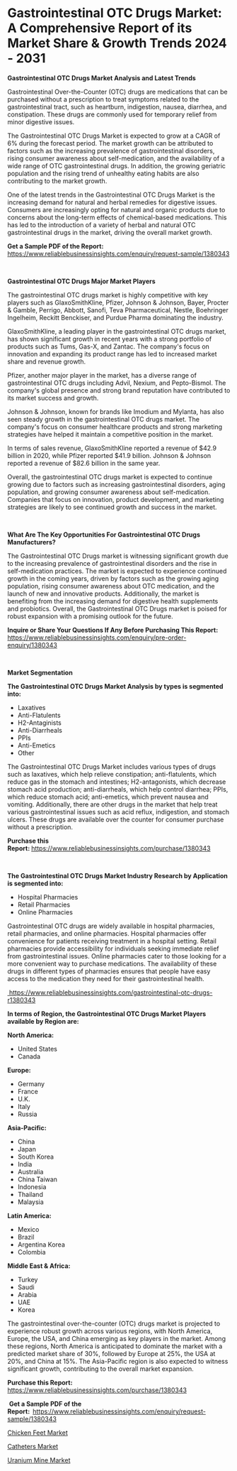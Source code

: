 <p><h1>Gastrointestinal OTC Drugs Market: A Comprehensive Report of its Market Share & Growth Trends 2024 - 2031</h1></p><p><strong>Gastrointestinal OTC Drugs Market Analysis and Latest Trends</strong></p>
<p><p>Gastrointestinal Over-the-Counter (OTC) drugs are medications that can be purchased without a prescription to treat symptoms related to the gastrointestinal tract, such as heartburn, indigestion, nausea, diarrhea, and constipation. These drugs are commonly used for temporary relief from minor digestive issues.</p><p>The Gastrointestinal OTC Drugs Market is expected to grow at a CAGR of 6% during the forecast period. The market growth can be attributed to factors such as the increasing prevalence of gastrointestinal disorders, rising consumer awareness about self-medication, and the availability of a wide range of OTC gastrointestinal drugs. In addition, the growing geriatric population and the rising trend of unhealthy eating habits are also contributing to the market growth.</p><p>One of the latest trends in the Gastrointestinal OTC Drugs Market is the increasing demand for natural and herbal remedies for digestive issues. Consumers are increasingly opting for natural and organic products due to concerns about the long-term effects of chemical-based medications. This has led to the introduction of a variety of herbal and natural OTC gastrointestinal drugs in the market, driving the overall market growth.</p></p>
<p><strong>Get a Sample PDF of the Report:&nbsp;</strong> <a href="https://www.reliablebusinessinsights.com/enquiry/request-sample/1380343">https://www.reliablebusinessinsights.com/enquiry/request-sample/1380343</a></p>
<p>&nbsp;</p>
<p><strong>Gastrointestinal OTC Drugs Major Market Players</strong></p>
<p><p>The gastrointestinal OTC drugs market is highly competitive with key players such as GlaxoSmithKline, Pfizer, Johnson & Johnson, Bayer, Procter & Gamble, Perrigo, Abbott, Sanofi, Teva Pharmaceutical, Nestle, Boehringer Ingelheim, Reckitt Benckiser, and Purdue Pharma dominating the industry.</p><p>GlaxoSmithKline, a leading player in the gastrointestinal OTC drugs market, has shown significant growth in recent years with a strong portfolio of products such as Tums, Gas-X, and Zantac. The company's focus on innovation and expanding its product range has led to increased market share and revenue growth.</p><p>Pfizer, another major player in the market, has a diverse range of gastrointestinal OTC drugs including Advil, Nexium, and Pepto-Bismol. The company's global presence and strong brand reputation have contributed to its market success and growth.</p><p>Johnson & Johnson, known for brands like Imodium and Mylanta, has also seen steady growth in the gastrointestinal OTC drugs market. The company's focus on consumer healthcare products and strong marketing strategies have helped it maintain a competitive position in the market.</p><p>In terms of sales revenue, GlaxoSmithKline reported a revenue of $42.9 billion in 2020, while Pfizer reported $41.9 billion. Johnson & Johnson reported a revenue of $82.6 billion in the same year.</p><p>Overall, the gastrointestinal OTC drugs market is expected to continue growing due to factors such as increasing gastrointestinal disorders, aging population, and growing consumer awareness about self-medication. Companies that focus on innovation, product development, and marketing strategies are likely to see continued growth and success in the market.</p></p>
<p>&nbsp;</p>
<p><strong>What Are The Key Opportunities For Gastrointestinal OTC Drugs Manufacturers?</strong></p>
<p><p>The Gastrointestinal OTC Drugs market is witnessing significant growth due to the increasing prevalence of gastrointestinal disorders and the rise in self-medication practices. The market is expected to experience continued growth in the coming years, driven by factors such as the growing aging population, rising consumer awareness about OTC medication, and the launch of new and innovative products. Additionally, the market is benefiting from the increasing demand for digestive health supplements and probiotics. Overall, the Gastrointestinal OTC Drugs market is poised for robust expansion with a promising outlook for the future.</p></p>
<p><strong>Inquire or Share Your Questions If Any Before Purchasing This Report:</strong> <a href="https://www.reliablebusinessinsights.com/enquiry/pre-order-enquiry/1380343">https://www.reliablebusinessinsights.com/enquiry/pre-order-enquiry/1380343</a></p>
<p>&nbsp;</p>
<p><strong>Market Segmentation</strong></p>
<p><strong>The Gastrointestinal OTC Drugs Market Analysis by types is segmented into:</strong></p>
<p><ul><li>Laxatives</li><li>Anti-Flatulents</li><li>H2-Antaginists</li><li>Anti-Diarrheals</li><li>PPIs</li><li>Anti-Emetics</li><li>Other</li></ul></p>
<p><p>The Gastrointestinal OTC Drugs Market includes various types of drugs such as laxatives, which help relieve constipation; anti-flatulents, which reduce gas in the stomach and intestines; H2-antagonists, which decrease stomach acid production; anti-diarrheals, which help control diarrhea; PPIs, which reduce stomach acid; anti-emetics, which prevent nausea and vomiting. Additionally, there are other drugs in the market that help treat various gastrointestinal issues such as acid reflux, indigestion, and stomach ulcers. These drugs are available over the counter for consumer purchase without a prescription.</p></p>
<p><strong>Purchase this Report:&nbsp;</strong><a href="https://www.reliablebusinessinsights.com/purchase/1380343">https://www.reliablebusinessinsights.com/purchase/1380343</a></p>
<p>&nbsp;</p>
<p><strong>The Gastrointestinal OTC Drugs Market Industry Research by Application is segmented into:</strong></p>
<p><ul><li>Hospital Pharmacies</li><li>Retail Pharmacies</li><li>Online Pharmacies</li></ul></p>
<p><p>Gastrointestinal OTC drugs are widely available in hospital pharmacies, retail pharmacies, and online pharmacies. Hospital pharmacies offer convenience for patients receiving treatment in a hospital setting. Retail pharmacies provide accessibility for individuals seeking immediate relief from gastrointestinal issues. Online pharmacies cater to those looking for a more convenient way to purchase medications. The availability of these drugs in different types of pharmacies ensures that people have easy access to the medication they need for their gastrointestinal health.</p></p>
<p><a href="https://www.reliablebusinessinsights.com/gastrointestinal-otc-drugs-r1380343">&nbsp;https://www.reliablebusinessinsights.com/gastrointestinal-otc-drugs-r1380343</a></p>
<p><strong>In terms of Region, the Gastrointestinal OTC Drugs Market Players available by Region are:</strong></p>
<p>
    <p> <strong> North America: </strong>
        <ul>
            <li>United States</li>
            <li>Canada</li>
        </ul>
        </p> 
    <p> <strong> Europe: </strong>
        <ul>
            <li>Germany</li>
            <li>France</li>
            <li>U.K.</li>
            <li>Italy</li>
            <li>Russia</li>
        </ul>
        </p> 
    <p> <strong> Asia-Pacific: </strong>
        <ul>
            <li>China</li>
            <li>Japan</li>
            <li>South Korea</li>
            <li>India</li>
            <li>Australia</li>
            <li>China Taiwan</li>
            <li>Indonesia</li>
            <li>Thailand</li>
            <li>Malaysia</li>
        </ul>
        </p> 
    <p> <strong> Latin America: </strong>
        <ul>
            <li>Mexico</li>
            <li>Brazil</li>
            <li>Argentina Korea</li>
            <li>Colombia</li>
        </ul>
        </p> 
    <p> <strong> Middle East & Africa: </strong>
        <ul>
            <li>Turkey</li>
            <li>Saudi</li>
            <li>Arabia</li>
            <li>UAE</li>
            <li>Korea</li>
        </ul>
    </p>
    </p>
<p><p>The gastrointestinal over-the-counter (OTC) drugs market is projected to experience robust growth across various regions, with North America, Europe, the USA, and China emerging as key players in the market. Among these regions, North America is anticipated to dominate the market with a predicted market share of 30%, followed by Europe at 25%, the USA at 20%, and China at 15%. The Asia-Pacific region is also expected to witness significant growth, contributing to the overall market expansion.</p></p>
<p><strong>Purchase this Report: </strong><a href="https://www.reliablebusinessinsights.com/purchase/1380343">https://www.reliablebusinessinsights.com/purchase/1380343</a></p>
<p>&nbsp;<strong>Get a Sample PDF of the Report:&nbsp;&nbsp;</strong><a href="https://www.reliablebusinessinsights.com/enquiry/request-sample/1380343">https://www.reliablebusinessinsights.com/enquiry/request-sample/1380343</a></p>
<p><strong></strong></p>
<p><p><a href="https://github.com/refatkhan11277/Market-Research-Report-List-1/blob/main/chicken-feet-market.md">Chicken Feet Market</a></p><p><a href="https://view.publitas.com/reportprime-1/catheters-market-share-and-new-trends-analysis-by-its-type-application-end-use-and-forecast-for-period-from-2024-to-2031/">Catheters Market</a></p><p><a href="https://github.com/ikahanika44/Market-Research-Report-List-1/blob/main/uranium-mine-market.md">Uranium Mine Market</a></p></p>